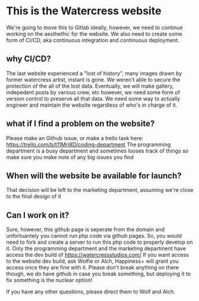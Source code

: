# This is the Watercress website
We're going to move this to Gitlab ideally, however, we need to continue working on the aesthethic for the website.
We also need to create some form of CI/CD, aka continuous integration and continuous deployment. 

## why CI/CD?

The last website experienced a "lost of history", many images drawn by former watercress artist, instant is gone. 
We weren't able to secure the protection of the all of the lost data. 
Eventually, we will make gallery, indepedent posts by various crew, etc however, we need some form of version control to preserve all that data.
We need some way to actually engineer and maintain the website regardless of who's in charge of it.


## what if I find a problem on the website?

Please make an Github issue, or make a trello task here: https://trello.com/b/t11Mrj8D/coding-department
The programming department is a busy department and sometimes looses track of things so make sure you make note of any big issues you find

## When will the website be available for launch?

That decision will be left to the marketing department, assuming we're close to the final design of it 

## Can I work on it?

Sure, however, this github page is seperate from the domain and unfortuantely you cannot run php code via github pages. So, you would need to fork and create a server to run this php code to properly develop on it.
Only the programming department and the marketing department have access the dev build of https://watercressstudios.com/
If you want access to the website dev build, ask Wolfie or Alch, Happiness+ will grant you access once they are fine with it. 
Please don't break anything on there though, we do have github in case you break something, but deploying it to fix something is the nuclear option!

If you have any other questions, please direct them to Wolf and Alch. 
